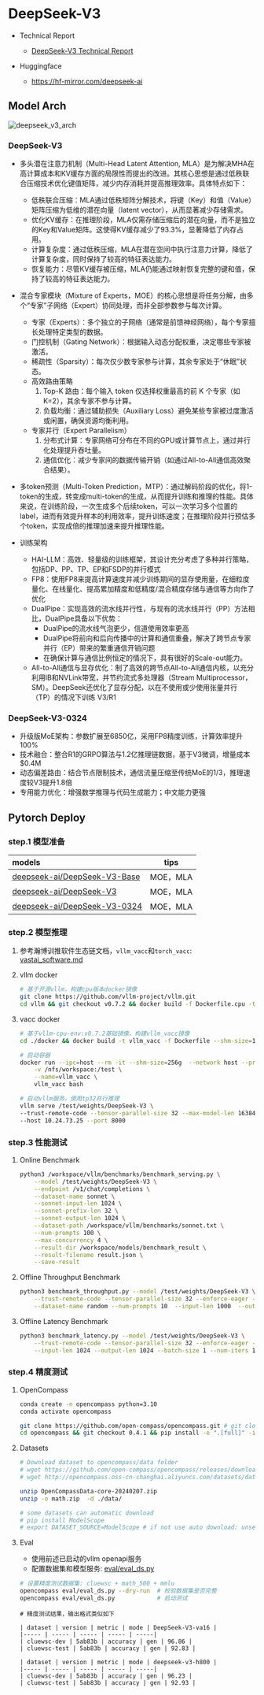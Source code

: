 # DeepSeek-V3

- Technical Report
    - [DeepSeek-V3 Technical Report](https://arxiv.org/abs/2412.19437)

- Huggingface
    - https://hf-mirror.com/deepseek-ai


## Model Arch

![deepseek_v3_arch](../../images/llm/deepseek_v3_arch.png)

### DeepSeek-V3
- 多头潜在注意力机制（Multi-Head Latent Attention, MLA）是为解决MHA在高计算成本和KV缓存方面的局限性而提出的改进。其核心思想是通过低秩联合压缩技术优化键值矩阵，减少内存消耗并提高推理效率。具体特点如下：
    - 低秩联合压缩：MLA通过低秩矩阵分解技术，将键（Key）和值（Value）矩阵压缩为低维的潜在向量（latent vector），从而显著减少存储需求。
    - 优化KV缓存：在推理阶段，MLA仅需存储压缩后的潜在向量，而不是独立的Key和Value矩阵。这使得KV缓存减少了93.3%，显著降低了内存占用。
    - 计算复杂度：通过低秩压缩，MLA在潜在空间中执行注意力计算，降低了计算复杂度，同时保持了较高的特征表达能力。
    - 恢复能力：尽管KV缓存被压缩，MLA仍能通过映射恢复完整的键和值，保持了较高的特征表达能力。

- 混合专家模块（Mixture of Experts，MOE）的核心思想是将任务分解，由多个“专家”子网络（Expert）协同处理，而非全部参数参与每次计算。
    - 专家（Experts）：多个独立的子网络（通常是前馈神经网络），每个专家擅长处理特定类型的数据。
    - 门控机制（Gating Network）：根据输入动态分配权重，决定哪些专家被激活。
    - 稀疏性（Sparsity）：每次仅少数专家参与计算，其余专家处于“休眠”状态。
    - 高效路由策略
        1. Top-K 路由：每个输入 token 仅选择权重最高的前 K 个专家（如 K=2），其余专家不参与计算。
        2. 负载均衡：通过辅助损失（Auxiliary Loss）避免某些专家被过度激活或闲置，确保资源均衡利用。
    - 专家并行（Expert Parallelism）
        1. 分布式计算：专家网络可分布在不同的GPU或计算节点上，通过并行化处理提升吞吐量。
        2. 通信优化：减少专家间的数据传输开销（如通过All-to-All通信高效聚合结果）。

- 多token预测（Multi-Token Prediction，MTP）：通过解码阶段的优化，将1-token的生成，转变成multi-token的生成，从而提升训练和推理的性能。具体来说，在训练阶段，一次生成多个后续token，可以一次学习多个位置的label，进而有效提升样本的利用效率，提升训练速度；在推理阶段并行预估多个token，实现成倍的推理加速来提升推理性能。
- 训练架构
    - HAI-LLM：高效、轻量级的训练框架，其设计充分考虑了多种并行策略，包括DP、PP、TP、EP和FSDP的并行模式
    - FP8：使用FP8来提高计算速度并减少训练期间的显存使用量，在细粒度量化、在线量化、提高累加精度和低精度/混合精度存储与通信等方向作了优化
    - DualPipe：实现高效的流水线并行性，与现有的流水线并行（PP）方法相比，DualPipe具备以下优势：
        - DualPipe的流水线气泡更少，信道使用效率更高
        - DualPipe将前向和后向传播中的计算和通信重叠，解决了跨节点专家并行（EP）带来的繁重通信开销问题
        - 在确保计算与通信比例恒定的情况下，具有很好的Scale-out能力。
    - All-to-All通信与显存优化：制了高效的跨节点All-to-All通信内核，以充分利用IB和NVLink带宽，并节约流式多处理器（Stream Multiprocessor，SM）。DeepSeek还优化了显存分配，以在不使用或少使用张量并行（TP）的情况下训练 V3/R1

### DeepSeek-V3-0324

- 升级版MoE架构：参数扩展至6850亿，采用FP8精度训练，计算效率提升100%
- 技术融合：整合R1的GRPO算法与1.2亿推理链数据，基于V3微调，增量成本$0.4M
- 动态偏差路由：结合节点限制技术，通信流量压缩至传统MoE的1/3，推理速度较V3提升1.8倍
- 专用能力优化：增强数学推理与代码生成能力；中文能力更强


## Pytorch Deploy

### step.1 模型准备
| models  |tips |
| :--- | :--: |
| [deepseek-ai/DeepSeek-V3-Base](https://hf-mirror.com/deepseek-ai/DeepSeek-V3-Base)  | MOE，MLA |
| [deepseek-ai/DeepSeek-V3](https://hf-mirror.com/deepseek-ai/DeepSeek-V3)  | MOE，MLA |
| [deepseek-ai/DeepSeek-V3-0324](https://hf-mirror.com/deepseek-ai/DeepSeek-V3-0324)  | MOE，MLA |


### step.2 模型推理

1. 参考瀚博训推软件生态链文档，`vllm_vacc`和`torch_vacc`: [vastai_software.md](../../../docs/vastai_software.md)
2. vllm docker
    ```bash
    # 基于开源vllm，构建cpu版本docker镜像
    git clone https://github.com/vllm-project/vllm.git
    cd vllm && git checkout v0.7.2 && docker build -f Dockerfile.cpu -t vllm-cpu-env:v0.7.2 --shm-size=32g . --no-cache && cd ..
    ```
3. vacc docker

    ```bash
    # 基于vllm-cpu-env:v0.7.2基础镜像，构建vllm_vacc镜像
    cd ./docker && docker build -t vllm_vacc -f Dockerfile --shm-size=16g . --no-cache

    # 启动容器
    docker run --ipc=host --rm -it --shm-size=256g  --network host --privileged \
        -v /nfs/workspace:/test \
        --name=vllm_vacc \
        vllm_vacc bash

    # 启动vllm服务，使用tp32并行推理
    vllm serve /test/weights/DeepSeek-V3 \
    --trust-remote-code --tensor-parallel-size 32 --max-model-len 16384 --enforce-eager \
    --host 10.24.73.25 --port 8000
    ```

### step.3 性能测试

1. Online Benchmark

    ```bash
    python3 /workspace/vllm/benchmarks/benchmark_serving.py \
        --model /test/weights/DeepSeek-V3 \
        --endpoint /v1/chat/completions \
        --dataset-name sonnet \
        --sonnet-input-len 1024 \
        --sonnet-prefix-len 32 \
        --sonnet-output-len 1024 \
        --dataset-path /workspace/vllm/benchmarks/sonnet.txt \
        --num-prompts 100 \
        --max-concurrency 4 \
        --result-dir /workspace/models/benchmark_result \
        --result-filename result.json \
        --save-result
    ```

2. Offline Throughput Benchmark

    ```bash
    python3 benchmark_throughput.py --model /test/weights/DeepSeek-V3 \
        --trust-remote-code --tensor-parallel-size 32 --enforce-eager --max-model-len 16384 \
        --dataset-name random --num-prompts 10  --input-len 1000  --output-len 1000
    ```

3. Offline Latency Benchmark

    ```bash
    python3 benchmark_latency.py --model /test/weights/DeepSeek-V3 \
        --trust-remote-code --tensor-parallel-size 32 --enforce-eager --max-model-len 16384 \
        --input-len 1024 --output-len 1024 --batch-size 1 --num-iters 10
    ```


### step.4 精度测试
1. OpenCompass
    ```bash
    conda create -n opencompass python=3.10
    conda activate opencompass

    git clone https://github.com/open-compass/opencompass.git # git clone https://ghfast.top/https://github.com/open-compass/opencompass.git
    cd opencompass && git checkout 0.4.1 && pip install -e ".[full]" -i https://mirrors.aliyun.com/pypi/simple/
    ```

2. Datasets
    ```bash
    # Download dataset to opencompass/data folder
    # wget https://github.com/open-compass/opencompass/releases/download/0.2.2.rc1/OpenCompassData-core-20240207.zip
    # wget http://opencompass.oss-cn-shanghai.aliyuncs.com/datasets/data/math.zip

    unzip OpenCompassData-core-20240207.zip
    unzip -o math.zip  -d ./data/

    # some datasets can automatic download
    # pip install ModelScope
    # export DATASET_SOURCE=ModelScope # if not use auto download: unset DATASET_SOURCE
    ```

3. Eval

    - 使用前述已启动的vllm openapi服务
    - 配置数据集和模型服务: [eval/eval_ds.py](./pytorch/eval/eval_ds.py)

    ```bash
    # 设置精度测试数据集: cluewsc + math_500 + mmlu
    opencompass eval/eval_ds.py --dry-run  # 校验数据集是否完整
    opencompass eval/eval_ds.py            # 启动测试
    ```

    ```
    # 精度测试结果，输出格式类似如下

    | dataset | version | metric | mode | DeepSeek-V3-va16 |
    |----- | ----- | ----- | ----- | -----|
    | cluewsc-dev | 5ab83b | accuracy | gen | 96.86 |
    | cluewsc-test | 5ab83b | accuracy | gen | 92.83 |

    | dataset | version | metric | mode | deepseek-v3-h800 |
    |----- | ----- | ----- | ----- | -----|
    | cluewsc-dev | 5ab83b | accuracy | gen | 96.23 |
    | cluewsc-test | 5ab83b | accuracy | gen | 92.93 |
    ```


